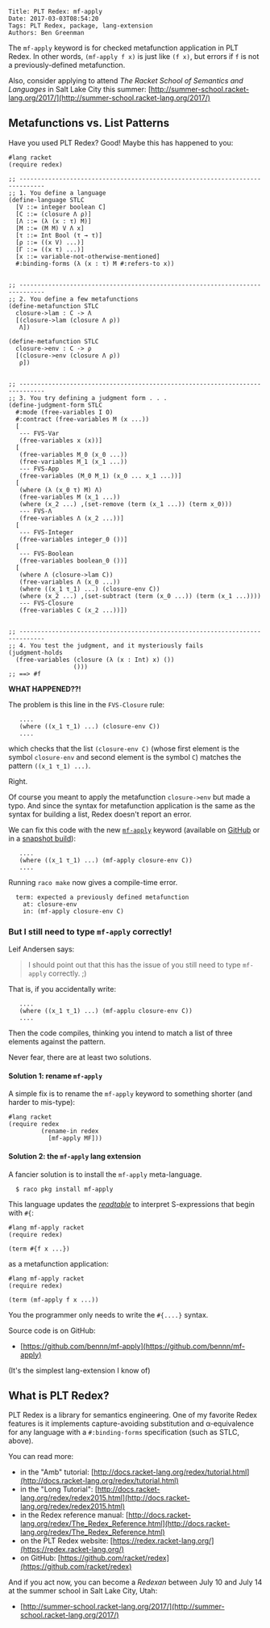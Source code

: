     Title: PLT Redex: mf-apply
    Date: 2017-03-03T08:54:20
    Tags: PLT Redex, package, lang-extension
    Authors: Ben Greenman

The `mf-apply` keyword is for checked metafunction application in PLT Redex.
In other words, `(mf-apply f x)` is just like `(f x)`, but errors if `f` is
 not a previously-defined metafunction.

Also, consider applying to attend _The Racket School of Semantics and Languages_
in Salt Lake City this summer:
[http://summer-school.racket-lang.org/2017/](http://summer-school.racket-lang.org/2017/)



<!-- more -->

## Metafunctions vs. List Patterns

Have you used PLT Redex? Good!
Maybe this has happened to you:

```racket
#lang racket
(require redex)

;; -----------------------------------------------------------------------------
;; 1. You define a language
(define-language STLC
  [V ::= integer boolean C]
  [C ::= (closure Λ ρ)]
  [Λ ::= (λ (x : τ) M)]
  [M ::= (M M) V Λ x]
  [τ ::= Int Bool (τ → τ)]
  [ρ ::= ((x V) ...)]
  [Γ ::= ((x τ) ...)]
  [x ::= variable-not-otherwise-mentioned]
  #:binding-forms (λ (x : τ) M #:refers-to x))


;; -----------------------------------------------------------------------------
;; 2. You define a few metafunctions
(define-metafunction STLC
  closure->lam : C -> Λ
  [(closure->lam (closure Λ ρ))
   Λ])

(define-metafunction STLC
  closure->env : C -> ρ
  [(closure->env (closure Λ ρ))
   ρ])


;; -----------------------------------------------------------------------------
;; 3. You try defining a judgment form . . .
(define-judgment-form STLC
  #:mode (free-variables I O)
  #:contract (free-variables M (x ...))
  [
   --- FVS-Var
   (free-variables x (x))]
  [
   (free-variables M_0 (x_0 ...))
   (free-variables M_1 (x_1 ...))
   --- FVS-App
   (free-variables (M_0 M_1) (x_0 ... x_1 ...))]
  [
   (where (λ (x_0 τ) M) Λ)
   (free-variables M (x_1 ...))
   (where (x_2 ...) ,(set-remove (term (x_1 ...)) (term x_0)))
   --- FVS-Λ
   (free-variables Λ (x_2 ...))]
  [
   --- FVS-Integer
   (free-variables integer_0 ())]
  [
   --- FVS-Boolean
   (free-variables boolean_0 ())]
  [
   (where Λ (closure->lam C))
   (free-variables Λ (x_0 ...))
   (where ((x_1 τ_1) ...) (closure-env C))
   (where (x_2 ...) ,(set-subtract (term (x_0 ...)) (term (x_1 ...))))
   --- FVS-Closure
   (free-variables C (x_2 ...))])


;; -----------------------------------------------------------------------------
;; 4. You test the judgment, and it mysteriously fails
(judgment-holds
  (free-variables (closure (λ (x : Int) x) ())
                  ()))
;; ==> #f
```

**WHAT HAPPENED??!**

The problem is this line in the `FVS-Closure` rule:

```racket
   ....
   (where ((x_1 τ_1) ...) (closure-env C))
   ....
```

which checks that the list `(closure-env C)` (whose first element is the
 symbol `closure-env` and second element is the symbol `C`) matches the pattern
 `((x_1 τ_1) ...)`.

Right.

Of course you meant to apply the metafunction `closure->env` but made a typo.
And since the syntax for metafunction application is the same as the syntax
 for building a list, Redex doesn't report an error.

We can fix this code with the new
[`mf-apply`](https://www.cs.utah.edu/plt/snapshots/current/doc/redex/The_Redex_Reference.html#%28form._%28%28lib._redex%2Freduction-semantics..rkt%29._mf-apply%29%29)
keyword (available on [GitHub](https://github.com/racket/racket) or in a
[snapshot build](https://www.cs.utah.edu/plt/snapshots/)):

```racket
   ....
   (where ((x_1 τ_1) ...) (mf-apply closure-env C))
   ....
```

Running `raco make` now gives a compile-time error.

```
  term: expected a previously defined metafunction
    at: closure-env
    in: (mf-apply closure-env C)
```


### But I still need to type `mf-apply` correctly!

Leif Andersen says:

> I should point out that this has the issue of you still need to type
> `mf-apply` correctly. ;)

That is, if you accidentally write:

```racket
   ....
   (where ((x_1 τ_1) ...) (mf-applu closure-env C))
   ....
```

Then the code compiles, thinking you intend to match a list of three elements
 against the pattern.

Never fear, there are at least two solutions.


#### Solution 1: rename `mf-apply`

A simple fix is to rename the `mf-apply` keyword to something shorter (and
harder to mis-type):

```racket
#lang racket
(require redex
         (rename-in redex
           [mf-apply MF]))
```


#### Solution 2: the `mf-apply` lang extension

A fancier solution is to install the `mf-apply` meta-language.

```
  $ raco pkg install mf-apply
```

This language updates the [_readtable_](http://docs.racket-lang.org/reference/readtables.html#%28tech._readtable%29)
 to interpret S-expressions that begin with `#{`:

```racket
#lang mf-apply racket
(require redex)

(term #{f x ...})
```

as a metafunction application:

```racket
#lang mf-apply racket
(require redex)

(term (mf-apply f x ...))
```

You the programmer only needs to write the `#{....}` syntax.

Source code is on GitHub:

- [https://github.com/bennn/mf-apply](https://github.com/bennn/mf-apply)

(It's the simplest lang-extension I know of)


## What is PLT Redex?

PLT Redex is a library for semantics engineering.
One of my favorite Redex features is it implements capture-avoiding substitution
 and α-equivalence for any language with a `#:binding-forms` specification
 (such as STLC, above).

You can read more:

- in the "Amb" tutorial: [http://docs.racket-lang.org/redex/tutorial.html](http://docs.racket-lang.org/redex/tutorial.html)
- in the "Long Tutorial": [http://docs.racket-lang.org/redex/redex2015.html](http://docs.racket-lang.org/redex/redex2015.html)
- in the Redex reference manual: [http://docs.racket-lang.org/redex/The_Redex_Reference.html](http://docs.racket-lang.org/redex/The_Redex_Reference.html)
- on the PLT Redex website: [https://redex.racket-lang.org/](https://redex.racket-lang.org/)
- on GitHub: [https://github.com/racket/redex](https://github.com/racket/redex)

And if you act now, you can become a _Redexan_ between July 10 and July 14
 at the summer school in Salt Lake City, Utah:

- [http://summer-school.racket-lang.org/2017/](http://summer-school.racket-lang.org/2017/)


